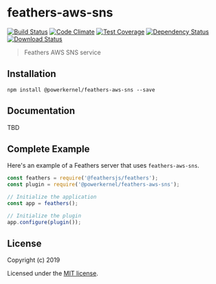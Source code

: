 # feathers-aws-sns

[![Build Status](https://travis-ci.org/powerkernel/feathers-aws-sns.png?branch=master)](https://travis-ci.org/powerkernel/feathers-aws-sns)
[![Code Climate](https://codeclimate.com/github/powerkernel/feathers-aws-sns/badges/gpa.svg)](https://codeclimate.com/github/powerkernel/feathers-aws-sns)
[![Test Coverage](https://codeclimate.com/github/powerkernel/feathers-aws-sns/badges/coverage.svg)](https://codeclimate.com/github/powerkernel/feathers-aws-sns/coverage)
[![Dependency Status](https://img.shields.io/david/powerkernel/feathers-aws-sns.svg?style=flat-square)](https://david-dm.org/powerkernel/feathers-aws-sns)
[![Download Status](https://img.shields.io/npm/dm/feathers-aws-sns.svg?style=flat-square)](https://www.npmjs.com/package/feathers-aws-sns)

> Feathers AWS SNS service

## Installation

```
npm install @powerkernel/feathers-aws-sns --save
```

## Documentation

TBD

## Complete Example

Here's an example of a Feathers server that uses `feathers-aws-sns`. 

```js
const feathers = require('@feathersjs/feathers');
const plugin = require('@powerkernel/feathers-aws-sns');

// Initialize the application
const app = feathers();

// Initialize the plugin
app.configure(plugin());
```

## License

Copyright (c) 2019

Licensed under the [MIT license](LICENSE).
